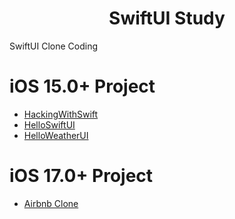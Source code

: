 <h1 align="center">
    SwiftUI Study
</h1>

SwiftUI Clone Coding

# iOS 15.0+ Project
- [HackingWithSwift](https://github.com/moonjs0113/SwiftUI_Study/tree/main/HackingWithSwift)
- [HelloSwiftUI](https://github.com/moonjs0113/SwiftUI_Study/tree/main/HelloSwiftUI)
- [HelloWeatherUI](https://github.com/moonjs0113/SwiftUI_Study/tree/main/HelloWeatherUI)

# iOS 17.0+ Project
- [Airbnb Clone]([https://github.com/moonjs0113/SwiftUI_Study/tree/main/HelloWeatherUI](https://github.com/moonjs0113/SwiftUI_Study/tree/main/AirbnbClone))
